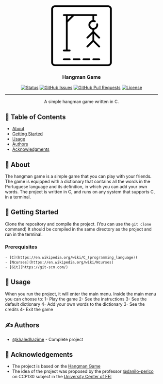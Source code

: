 <p align="center">
  <a href="" rel="noopener">
 <img width=200px height=200px src="https://github.com/khaledhazime/hangman-game/blob/main/resources/img/hangman-game.png" alt="Hangman Game Logo"></a>
</p>

<h3 align="center">Hangman Game</h3>

<div align="center">

[![Status](https://img.shields.io/badge/status-active-success.svg)]()
[![GitHub Issues](https://img.shields.io/github/issues/kylelobo/The-Documentation-Compendium.svg)](https://github.com/khaledhazime/hangman-game/issues)
[![GitHub Pull Requests](https://img.shields.io/github/issues-pr/kylelobo/The-Documentation-Compendium.svg)](https://github.com/khaledhazime/hangman-game/pulls)
[![License](https://img.shields.io/badge/license-MIT-blue.svg)](/LICENSE)

</div>

---

<p align="center"> A simple hangman game written in C.
    <br> 
</p>

## 📝 Table of Contents

- [About](#about)
- [Getting Started](#getting_started)
- [Usage](#usage)
- [Authors](#authors)
- [Acknowledgments](#acknowledgement)

## 🧐 About <a name = "about"></a>

The hangman game is a simple game that you can play with your friends.
The game is equipped with a dictionary that contains all the words in the Portuguese language and its definition, in which you can add your own words.
The project is written in C, and runs on any system that supports C, in a terminal.

## 🏁 Getting Started <a name = "getting_started"></a>

Clone the repository and compile the project. (You can use the `git clone` command)
It should be compiled in the same directory as the project and run in the terminal.

### Prerequisites

    - [C](https://en.wikipedia.org/wiki/C_(programming_language))
    - [Ncurses](https://en.wikipedia.org/wiki/Ncurses)
    - [Git](https://git-scm.com/)

## 🎈 Usage <a name="usage"></a>

When you run the project, it will enter the main menu.
Inside the main menu you can choose to:
1- Play the game
2- See the instructions
3- See the default dictionary
4- Add your own words to the dictionary
3- See the credits
4- Exit the game

## ✍️ Authors <a name = "authors"></a>

- [@khaledhazime](https://github.com/khaledhazime) - Complete project

## 🎉 Acknowledgements <a name = "acknowledgement"></a>

- The project is based on the [Hangman Game](https://en.wikipedia.org/wiki/Hangman_(game))
- The idea of the project was proposed by the professor [@danilo-perico](htps://github.com/danilo-perico) on CCP130 subject in the [University Center of FEI](https://www.fei.edu.br/)
